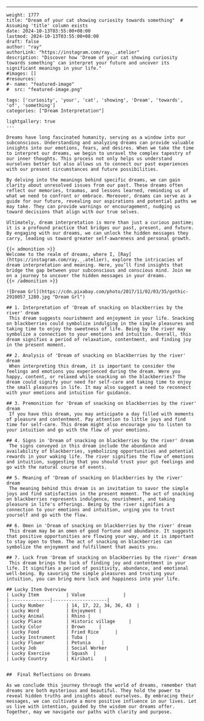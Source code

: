 ---
    weight: 1777
    title: "Dream of your cat showing curiosity towards something"  # Assuming 'title' column exists
    date: 2024-10-13T03:55:00+08:00
    lastmod: 2024-10-13T03:55:00+08:00
    draft: false
    author: "ray"
    authorLink: "https://instagram.com/ray._.atelier"
    description: "Discover how 'Dream of your cat showing curiosity towards something' can interpret your future and uncover its significant meanings in your life."
    #images: []
    #resources:
    #- name: "featured-image"
    #  src: "featured-image.png"
    
    tags: ['curiosity', 'your', 'cat', 'showing', 'Dream', 'towards', 'of', 'something']
    categories: ["Dream Interpretation"]
    
    lightgallery: true
    ---
    
    Dreams have long fascinated humanity, serving as a window into our subconscious. Understanding and analyzing dreams can provide valuable insights into our emotions, fears, and desires. When we take the time to interpret our dreams, we begin to unravel the complex tapestry of our inner thoughts. This process not only helps us understand ourselves better but also allows us to connect our past experiences with our present circumstances and future possibilities.
    
    By delving into the meanings behind specific dreams, we can gain clarity about unresolved issues from our past. These dreams often reflect our memories, traumas, and lessons learned, reminding us of what we need to confront or embrace. Moreover, dreams can serve as a guide for our future, revealing our aspirations and potential paths we may take. They can provide warnings or encouragement, nudging us toward decisions that align with our true selves.
    
    Ultimately, dream interpretation is more than just a curious pastime; it is a profound practice that bridges our past, present, and future. By engaging with our dreams, we can unlock the hidden messages they carry, leading us toward greater self-awareness and personal growth.
    
    {{< admonition >}}
    Welcome to the realm of dreams, where I, [Ray](https://instagram.com/ray._.atelier), explore the intricacies of dream interpretation and meaning. Here, you’ll find insights that bridge the gap between your subconscious and conscious mind. Join me on a journey to uncover the hidden messages in your dreams.
    {{< /admonition >}}
    
    ![Dream Grl](https://cdn.pixabay.com/photo/2017/11/02/03/35/gothic-2910057_1280.jpg "Dream Grl")
    
    ## 1. Interpretation of 'Dream of snacking on blackberries by the river' dream
     This dream suggests nourishment and enjoyment in your life. Snacking on blackberries could symbolize indulging in the simple pleasures and taking time to enjoy the sweetness of life. Being by the river may symbolize a connection to your emotions and intuition. Overall, this dream signifies a period of relaxation, contentment, and finding joy in the present moment.
    
    ## 2. Analysis of 'Dream of snacking on blackberries by the river' dream
     When interpreting this dream, it is important to consider the feelings and emotions you experienced during the dream. Were you happy, content, or relaxed while snacking on the blackberries? The dream could signify your need for self-care and taking time to enjoy the small pleasures in life. It may also suggest a need to reconnect with your emotions and intuition for guidance.
    
    ## 3. Premonition for 'Dream of snacking on blackberries by the river' dream
     If you have this dream, you may anticipate a day filled with moments of pleasure and contentment. Pay attention to little joys and find time for self-care. This dream might also encourage you to listen to your intuition and go with the flow of your emotions.
    
    ## 4. Signs in 'Dream of snacking on blackberries by the river' dream
     The signs conveyed in this dream include the abundance and availability of blackberries, symbolizing opportunities and potential rewards in your waking life. The river signifies the flow of emotions and intuition, suggesting that you should trust your gut feelings and go with the natural course of events.
    
    ## 5. Meaning of 'Dream of snacking on blackberries by the river' dream
     The meaning behind this dream is an invitation to savor the simple joys and find satisfaction in the present moment. The act of snacking on blackberries represents indulgence, nourishment, and taking pleasure in life's offerings. Being by the river signifies a connection to your emotions and intuition, urging you to trust yourself and go with the flow.
    
    ## 6. Omen in 'Dream of snacking on blackberries by the river' dream
     This dream may be an omen of good fortune and abundance. It suggests that positive opportunities are flowing your way, and it is important to stay open to them. The act of snacking on blackberries can symbolize the enjoyment and fulfillment that awaits you.
    
    ## 7. Luck from 'Dream of snacking on blackberries by the river' dream
     This dream brings the luck of finding joy and contentment in your life. It signifies a period of positivity, abundance, and emotional well-being. By savoring the simple pleasures and trusting your intuition, you can bring more luck and happiness into your life.
    
    ## Lucky Item Overview
    | Lucky Item          | Value              |
    |---------------|--------------------|
    | Lucky Number        | 14, 17, 22, 34, 36, 43  |
    | Lucky Word          | Enjoyment |
    | Lucky Animal        | Rhino |
    | Lucky Place         | Historic village     |
    | Lucky Color         | Brown     |
    | Lucky Food          | Fried Rice      |
    | Lucky Instrument    | Tuba |
    | Lucky Flower        | Petunia    |
    | Lucky Job           | Social Worker       |
    | Lucky Exercise      | Squash  |
    | Lucky Country       | Kiribati    |
    
    
    ##  Final Reflections on Dreams
    
    As we conclude this journey through the world of dreams, remember that dreams are both mysterious and beautiful. They hold the power to reveal hidden truths and insights about ourselves. By embracing their messages, we can cultivate a more positive influence in our lives. Let us live with intention, guided by the wisdom our dreams offer. Together, may we navigate our paths with clarity and purpose.
    